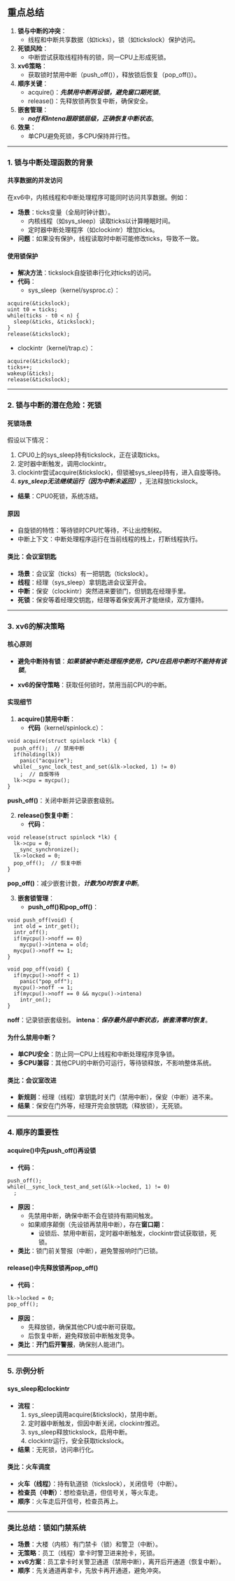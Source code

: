 ## 重点总结

1. **锁与中断的冲突**：
    - 线程和中断共享数据（如ticks），锁（如tickslock）保护访问。
2. **死锁风险**：
    - 中断尝试获取线程持有的锁，同一CPU上形成死锁。
3. **xv6策略**：
    - 获取锁时禁用中断（push_off()），释放锁后恢复（pop_off()）。
4. **顺序关键**：
    - acquire()：***先禁用中断再设锁，避免窗口期死锁***。
    - release()：先释放锁再恢复中断，确保安全。
5. **嵌套管理**：
    - ***noff和intena跟踪锁层级，正确恢复中断状态***。
6. **效果**：
    - 单CPU避免死锁，多CPU保持并行性。

---

### 1. 锁与中断处理函数的背景

#### 共享数据的并发访问

在xv6中，内核线程和中断处理程序可能同时访问共享数据。例如：

- **场景**：ticks变量（全局时钟计数）。
    - 内核线程（如sys_sleep）读取ticks以计算睡眠时间。
    - 定时器中断处理程序（如clockintr）增加ticks。
- **问题**：如果没有保护，线程读取时中断可能修改ticks，导致不一致。

#### 使用锁保护

- **解决方法**：tickslock自旋锁串行化对ticks的访问。
- **代码**：
    - sys_sleep（kernel/sysproc.c）：  
```
acquire(&tickslock);
uint t0 = ticks;
while(ticks - t0 < n) {
  sleep(&ticks, &tickslock);
}
release(&tickslock);
```
        
- clockintr（kernel/trap.c）：  
        
```
acquire(&tickslock);
ticks++;
wakeup(&ticks);
release(&tickslock);    
```

---

### 2. 锁与中断的潜在危险：死锁

#### 死锁场景

假设以下情况：

1. CPU0上的sys_sleep持有tickslock，正在读取ticks。
2. 定时器中断触发，调用clockintr。
3. clockintr尝试acquire(&tickslock)，但锁被sys_sleep持有，进入自旋等待。
4. ***sys_sleep无法继续运行（因为中断未返回）***，无法释放tickslock。

- **结果**：CPU0死锁，系统冻结。

#### 原因

- 自旋锁的特性：等待锁时CPU忙等待，不让出控制权。
- 中断上下文：中断处理程序运行在当前线程的栈上，打断线程执行。

#### 类比：会议室钥匙

- **场景**：会议室（ticks）有一把钥匙（tickslock）。
- **线程**：经理（sys_sleep）拿钥匙进会议室开会。
- **中断**：保安（clockintr）突然进来要锁门，但钥匙在经理手里。
- **死锁**：保安等着经理交钥匙，经理等着保安离开才能继续，双方僵持。

---

### 3. xv6的解决策略

#### 核心原则

- **避免中断持有锁**：***如果锁被中断处理程序使用，CPU在启用中断时不能持有该锁***。

- **xv6的保守策略**：获取任何锁时，禁用当前CPU的中断。

#### 实现细节

1. **acquire()禁用中断**：
    - **代码**（kernel/spinlock.c）：  
```
void acquire(struct spinlock *lk) {
  push_off();  // 禁用中断
  if(holding(lk))
    panic("acquire");
  while(__sync_lock_test_and_set(&lk->locked, 1) != 0)
    ;  // 自旋等待
  lk->cpu = mycpu();
}
```
        
 **push_off()**：关闭中断并记录嵌套级别。

2. **release()恢复中断**：
    - **代码**：
```
void release(struct spinlock *lk) {
  lk->cpu = 0;
  __sync_synchronize();
  lk->locked = 0;
  pop_off();  // 恢复中断
}
```
        
**pop_off()**：减少嵌套计数，***计数为0时恢复中断***。

3. **嵌套锁管理**：
    - **push_off()和pop_off()**：  
```
void push_off(void) {
  int old = intr_get();
  intr_off();
  if(mycpu()->noff == 0)
    mycpu()->intena = old;
  mycpu()->noff += 1;
}

void pop_off(void) {
  if(mycpu()->noff < 1)
    panic("pop_off");
  mycpu()->noff -= 1;
  if(mycpu()->noff == 0 && mycpu()->intena)
    intr_on();
}
```
        
**noff**：记录锁嵌套级别。
**intena**：***保存最外层中断状态，嵌套清零时恢复***。

#### 为什么禁用中断？

- **单CPU安全**：防止同一CPU上线程和中断处理程序竞争锁。
- **多CPU兼容**：其他CPU的中断仍可运行，等待锁释放，不影响整体系统。

#### 类比：会议室改进

- **新规则**：经理（线程）拿钥匙时关门（禁用中断），保安（中断）进不来。
- **结果**：保安在门外等，经理开完会放钥匙（释放锁），无死锁。

---

### 4. 顺序的重要性

#### acquire()中先push_off()再设锁

- **代码**：
```
push_off();
while(__sync_lock_test_and_set(&lk->locked, 1) != 0)
  ;
```
    
- **原因**：
    - 先禁用中断，确保中断不会在锁持有期间触发。
    - 如果顺序颠倒（先设锁再禁用中断），存在**窗口期**：
        - 设锁后、禁用中断前，定时器中断触发，clockintr尝试获取锁，死锁。
- **类比**：锁门前关警报（中断），避免警报响时门已锁。

#### release()中先释放锁再pop_off()

- **代码**：
```
lk->locked = 0;
pop_off();
```
- **原因**：
    - 先释放锁，确保其他CPU或中断可获取。
    - 后恢复中断，避免释放前中断触发竞争。
- **类比**：**开门后开警报**，确保别人能进门。

---

### 5. 示例分析

#### sys_sleep和clockintr  

- **流程**：
    1. sys_sleep调用acquire(&tickslock)，禁用中断。  
    2. 定时器中断触发，但因中断关闭，clockintr推迟。
    3. sys_sleep释放tickslock，启用中断。
    4. clockintr运行，安全获取tickslock。
- **结果**：无死锁，访问串行化。

#### 类比：火车调度

- **火车（线程）**：持有轨道锁（tickslock），关闭信号（中断）。
- **检查员（中断）**：想检查轨道，但信号关，等火车走。
- **顺序**：火车走后开信号，检查员再上。

---


### 类比总结：锁如门禁系统

- **场景**：大楼（内核）有门禁卡（锁）和警卫（中断）。
- **无策略**：员工（线程）拿卡时警卫进来抢卡，死锁。
- **xv6方案**：员工拿卡时关警卫通道（禁用中断），离开后开通道（恢复中断）。
- **顺序**：先关通道再拿卡，先放卡再开通道，避免冲突。
